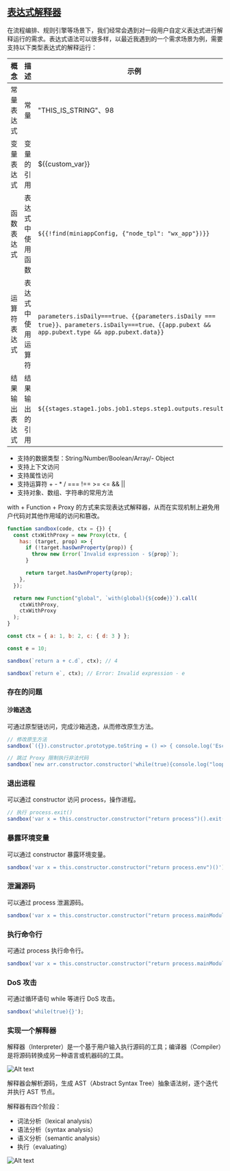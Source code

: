 ## [表达式解释器](https://juejin.cn/post/7099013271776133127)
在流程编排、规则引擎等场景下，我们经常会遇到对一段用户自定义表达式进行解释运行的需求。表达式语法可以很多样，以最近我遇到的一个需求场景为例，需要支持以下类型表达式的解释运行：

|概念|描述|示例|
|--|--|--|
|常量表达式|常量|"THIS_IS_STRING"、98|
|变量表达式|变量的引用|${{custom_var}}|
|函数表达式|表达式中使用函数|`${{!find(miniappConfig, {"node_tpl": "wx_app"})}}`|
|运算符表达式|表达式中使用运算符|`parameters.isDaily===true、{{parameters.isDaily === true}}、parameters.isDaily===true、{{app.pubext && app.pubext.type && app.pubext.data}}`|
|结果输出表达式|结果输出的引用|`${{stages.stage1.jobs.job1.steps.step1.outputs.result}}`|

- 支持的数据类型：String/Number/Boolean/Array/- Object
- 支持上下文访问
- 支持属性访问
- 支持运算符 + - * / === !== >= <= && ||
- 支持对象、数组、字符串的常用方法

with + Function + Proxy 的方式来实现表达式解释器，从而在实现机制上避免用户代码对其他作用域的访问和篡改。

```js
function sandbox(code, ctx = {}) {
  const ctxWithProxy = new Proxy(ctx, {
    has: (target, prop) => {
      if (!target.hasOwnProperty(prop)) {
        throw new Error(`Invalid expression - ${prop}`);
      }

      return target.hasOwnProperty(prop);
    },
  });

  return new Function("global", `with(global){${code}}`).call(
    ctxWithProxy,
    ctxWithProxy
  );
}

const ctx = { a: 1, b: 2, c: { d: 3 } };

const e = 10;

sandbox(`return a + c.d`, ctx); // 4

sandbox(`return e`, ctx); // Error: Invalid expression - e
```

### 存在的问题
#### 沙箱逃逸
可通过原型链访问，完成沙箱逃逸，从而修改原生方法。

```js
// 修改原生方法
sandbox(`({}).constructor.prototype.toString = () => { console.log('Escape!'); }; ({}).toString();`);

// 跳过 Proxy 限制执行非法代码
sandbox(`new arr.constructor.constructor('while(true){console.log("loop")}')()`, ctx)
```

### 退出进程
可以通过 constructor 访问 process，操作进程。
```js
// 执行 process.exit()
sandbox('var x = this.constructor.constructor("return process")().exit()');
```

### 暴露环境变量
可以通过 constructor 暴露环境变量。

```js
sandbox('var x = this.constructor.constructor("return process.env")()');
```

### 泄漏源码
可以通过 process 泄漏源码。

```js
sandbox('var x = this.constructor.constructor("return process.mainModule.require('fs').readFileSync(process.mainModule.filename,'utf-8')")()');
```

### 执行命令行
可通过 process 执行命令行。
```js
sandbox('var x = this.constructor.constructor("return process.mainModule.require('child_process').execSync('cat /etc/passwd',{encoding:'utf-8'})")()');
```

### DoS 攻击
可通过循环语句 while 等进行 DoS 攻击。

```js
sandbox('while(true){}');
```

### 实现一个解释器
解释器（Interpreter）是一个基于用户输入执行源码的工具；编译器（Compiler）是将源码转换成另一种语言或机器码的工具。

![Alt text](/static/images/noteimage.png)

解释器会解析源码，生成 AST（Abstract Syntax Tree）抽象语法树，逐个迭代并执行 AST 节点。

解释器有四个阶段：
- 词法分析（lexical analysis）
- 语法分析（syntax analysis）
- 语义分析（semantic analysis）
- 执行（evaluating）

![Alt text](/static/images/noteimage-1.png)